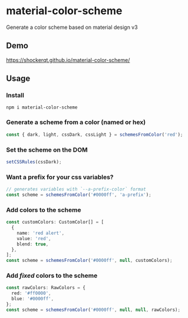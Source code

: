 # material-color-scheme

Generate a color scheme based on material design v3

## Demo

https://shockerqt.github.io/material-color-scheme/

## Usage

### Install

```
npm i material-color-scheme
```

### Generate a scheme from a color (named or hex)

```ts
const { dark, light, cssDark, cssLight } = schemesFromColor('red');
```

### Set the scheme on the DOM

```ts
setCSSRules(cssDark);
```

### Want a prefix for your css variables?

```ts
// generates variables with `--a-prefix-color` format
const scheme = schemesFromColor('#0000ff', 'a-prefix');
```

### Add colors to the scheme

```ts
const customColors: CustomColor[] = [
  {
    name: 'red alert',
    value: 'red',
    blend: true,
  },
];
const scheme = schemesFromColor('#0000ff', null, customColors);
```

### Add _fixed_ colors to the scheme

```ts
const rawColors: RawColors = {
  red: '#ff0000',
  blue: '#0000ff',
};
const scheme = schemesFromColor('#0000ff', null, null, rawColors);
```
